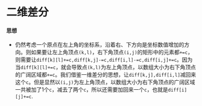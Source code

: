 # 二维差分

#### 思想

- 仍然考虑一个原点在左上角的坐标系，沿着右、下方向是坐标数值增加的方向。则如果要让左上角顶点`(k,l)`，右下角顶点`(i,j)`的矩形中的元素都`+=c`，则需要让`diff[k][l]+=c,diff[k,j]-=c,diff[i,l]-=c,diff[i,j]+=c`。因为当`diff[k][l]+=c`，就会导致点`(k,l)`为左上角顶点，以数组大小为右下角顶点的广阔区域都`+=c`。我们借鉴一维差分的思想，让`diff[k,j],diff[i,l]`减回来这个`c`。但是显然以`(i,j)`为左上角顶点，以数组大小为右下角顶点的广阔区域一共被加了1个`c`，减去了两个`c`，所以还需要加回来一个`c`，也就是`diff[i][j]+=c`.